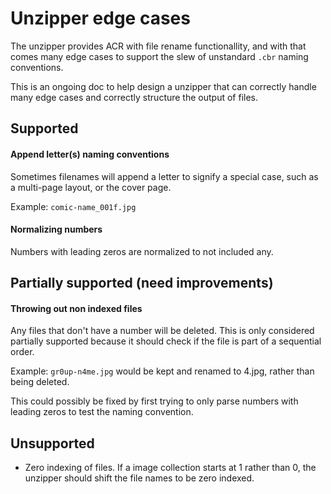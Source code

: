 # Unzipper edge cases

The unzipper provides ACR with file rename functionallity, and with that comes many edge cases to support the slew of unstandard `.cbr` naming conventions.

This is an ongoing doc to help design a unzipper that can correctly handle many edge cases and correctly structure the output of files.

## Supported

#### Append letter(s) naming conventions
Sometimes filenames will append a letter to signify a special case, such as a multi-page layout, or the cover page.

Example:
`comic-name_001f.jpg`

#### Normalizing numbers

Numbers with leading zeros are normalized to not included any.

## Partially supported (need improvements)

#### Throwing out non indexed files

Any files that don't have a number will be deleted. This is only considered partially supported because it should check if the file is part of a sequential order.

Example:
`gr0up-n4me.jpg` would be kept and renamed to 4.jpg, rather than being deleted.

This could possibly be fixed by first trying to only parse numbers with leading zeros to test the naming convention.

## Unsupported

- Zero indexing of files. If a image collection starts at 1 rather than 0, the unzipper should shift the file names to be zero indexed.
